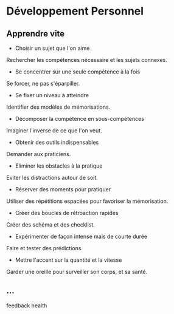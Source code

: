 # Développement Personnel

## Apprendre vite

* Choisir un sujet que l'on aime

Rechercher les compétences nécessaire et les sujets connexes.

* Se concentrer sur une seule compétence à la fois

Se forcer, ne pas s'éparpiller.

* Se fixer un niveau à atteindre

Identifier des modèles de mémorisations.

* Décomposer la compétence en sous-compétences

Imaginer l'inverse de ce que l'on veut.

* Obtenir des outils indispensables

Demander aux praticiens.

* Eliminer les obstacles à la pratique

Eviter les distractions autour de soit.

* Réserver des moments pour pratiquer

Utiliser des répétitions espacées pour favoriser la mémorisation.

*  Créer des boucles de rétroaction rapides

Créer des schéma et des checklist.

* Expérimenter de façon intense mais de courte durée

Faire et tester des prédictions.

* Mettre l'accent sur la quantité et la vitesse

Garder une oreille pour surveiller son corps, et sa santé.


## ...

feedback
health